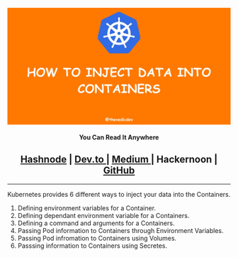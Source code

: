 <img align="center" src="https://raw.githubusercontent.com/thevedicdev/kubernetes-for-noobs/main/assets/inject-data-into-containers.jpeg"></img>

<h4 align="center">You Can Read It Anywhere </h4>

<h2 align="center"><a href="https://blogs.thevedicdev.com/kubernetes-for-noobs">Hashnode</a> | <a href="https://dev.to/thevedicdev/kubernetes-for-noobs-425k">Dev.to </a>| <a href="https://medium.com/@thevedicdev/kubernetes-for-noobs-8008ad24e643"> Medium </a> | Hackernoon | <a href="https://github.com/thevedicdev/kubernetes-for-noobs#readme">GitHub</a></h3>

---
Kubernetes provides 6 different ways to inject your data into the Containers.

1. Defining environment variables for a Container.
2. Defining dependant environment variable for a Containers.
3. Defining a command and arguments for a Containers.
4. Passing Pod information to Containers through Environment Variables.
5. Passing Pod infromation to Containers using Volumes.
6. Passsing information to Containers using Secretes.

